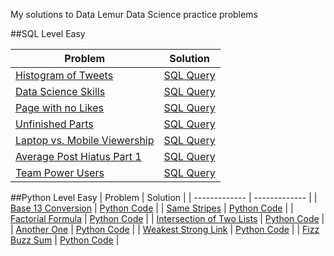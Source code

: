 My solutions to Data Lemur Data Science practice problems

##SQL Level Easy

| Problem       | Solution      |
| ------------- | ------------- |
| [Histogram of Tweets](https://datalemur.com/questions/sql-histogram-tweets)  | [SQL Query](SQL/HistogramOfTweets.sql)  |
| [Data Science Skills](https://datalemur.com/questions/matching-skills)  | [SQL Query](SQL/LinkedInDataScienceSkills.sql)  |
| [Page with no Likes](https://datalemur.com/questions/sql-page-with-no-likes)  | [SQL Query](SQL/PageWithNoLikes.sql)  |
| [Unfinished Parts](https://datalemur.com/questions/tesla-unfinished-parts)  | [SQL Query](SQL/UnfinishedParts.sql)  |
| [Laptop vs. Mobile Viewership](https://datalemur.com/questions/laptop-mobile-viewership)  | [SQL Query](SQL/LaptopMobileViewership.sql)  |
| [Average Post Hiatus Part 1](https://datalemur.com/questions/sql-average-post-hiatus-1)  | [SQL Query](SQL/AveragePostHiatusP1.sql)  |
| [Team Power Users](https://datalemur.com/questions/teams-power-users)  | [SQL Query](SQL/TeamPowerUsers.sql)  |

##Python Level Easy
| Problem       | Solution      |
| ------------- | ------------- |
| [Base 13 Conversion](https://datalemur.com/questions/python-base-13-conversion)  | [Python Code](Python/base13conversion.py)  |
| [Same Stripes](https://datalemur.com/questions/python-same-stripes)  | [Python Code](Python/sameStripes.py)  |
| [Factorial Formula](https://datalemur.com/questions/python-factorial-formula)  | [Python Code](Python/factorial.py)  |
| [Intersection of Two Lists](https://datalemur.com/questions/python-intersection-of-two-lists)  | [Python Code](Python/Intersectionof2lists.py)  |
| [Another One](https://datalemur.com/questions/python-add-another-one)  | [Python Code](Python/anotherone.py)  |
| [Weakest Strong Link](https://datalemur.com/questions/python-weakest-strong-link)  | [Python Code](Python/weakeststronglink.py)  |
| [Fizz Buzz Sum](https://datalemur.com/questions/python-fizz-buzz-sum)  | [Python Code](Python/FizzBuzzSum.py)  |

